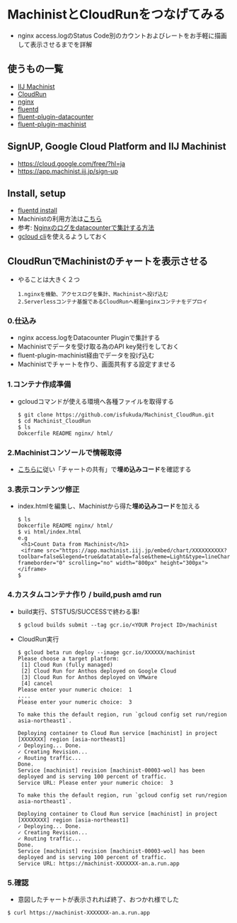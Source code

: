 # MachinistとCloudRunをつなげてみる
- nginx access.logのStatus Code別のカウントおよびレートをお手軽に描画して表示させるまでを詳解
## 使うもの一覧
* [IIJ Machinist](https://machinist.iij.jp/#/)
* [CloudRun](https://cloud.google.com/run)
* [nginx](https://www.nginx.co.jp/blog/deploying-nginx-nginx-plus-docker/)
* [fluentd](https://www.fluentd.org/architecture)
* [fluent-plugin-datacounter](https://github.com/tagomoris/fluent-plugin-datacounter)
* [fluent-plugin-machinist](https://github.com/iij/fluent-plugin-machinist)
## SignUP, Google Cloud Platform and IIJ Machinist 
* https://cloud.google.com/free/?hl=ja 
* https://app.machinist.iij.jp/sign-up
## Install, setup
* [fluentd install](https://docs.fluentd.org/installation)
* Machinistの利用方法は[こちら](https://machinist.iij.jp/getting-started/)
* 参考: [Nginxのログをdatacounterで集計する方法](https://qiita.com/snagasawa_/items/a2d7ff9d21d535f1f8bb)
* [gcloud cli](https://cloud.google.com/sdk?hl=JA)を使えるようしておく
## CloudRunでMachinistのチャートを表示させる
* やることは大きく２つ
  ```
  1.nginxを機動、アクセスログを集計、Machinistへ投げ込む
  2.Serverlessコンテナ基盤であるCloudRunへ軽量nginxコンテナをデプロイ
  ```
### 0.仕込み
* nginx access.logをDatacounter Pluginで集計する
* Machinistでデータを受け取る為のAPI key発行をしておく
* fluent-plugin-machinist経由でデータを投げ込む
* Machinistでチャートを作り、画面共有する設定すませる
### 1.コンテナ作成準備
* gcloudコマンドが使える環境へ各種ファイルを取得する
  ```
  $ git clone https://github.com/isfukuda/Machinist_CloudRun.git
  $ cd Machinist_CloudRun
  $ ls 
  Dokcerfile README nginx/ html/
  ```
### 2.Machinistコンソールで情報取得
* [こちらに](https://machinist.iij.jp/getting-started/getting_started/custom_chart.html)従い「チャートの共有」で**埋め込みコード**を確認する
### 3.表示コンテンツ修正 
* index.htmlを編集し、Machinistから得た**埋め込みコード**を加える
  ```
  $ ls 
  Dokcerfile README nginx/ html/
  $ vi html/index.html
  e.g
   <h1>Count Data from Machinist</h1>
   <iframe src="https://app.machinist.iij.jp/embed/chart/XXXXXXXXXX?toolbar=false&legend=true&datatable=false&theme=Light&type=lineChart&period=raw&to=&reload=true" frameborder="0" scrolling="no" width="800px" height="300px"></iframe>
  $ 
  ```
### 4.カスタムコンテナ作り / build,push amd run
* build実行、STSTUS/SUCCESSで終わる事!
  ```
  $ gcloud builds submit --tag gcr.io/<YOUR Project ID>/machinist
   ```
* CloudRun実行
  ```
  $ gcloud beta run deploy --image gcr.io/XXXXXX/machinist
  Please choose a target platform:
   [1] Cloud Run (fully managed)
   [2] Cloud Run for Anthos deployed on Google Cloud
   [3] Cloud Run for Anthos deployed on VMware
   [4] cancel
  Please enter your numeric choice:  1
  ....
  Please enter your numeric choice:  3

  To make this the default region, run `gcloud config set run/region asia-northeast1`.
  
  Deploying container to Cloud Run service [machinist] in project [XXXXXXX] region [asia-northeast1]
  ✓ Deploying... Done.                                                           
  ✓ Creating Revision...                                                       
  ✓ Routing traffic...                                                         
  Done.                                                                          
  Service [machinist] revision [machinist-00003-wol] has been deployed and is serving 100 percent of traffic.
  Service URL: Please enter your numeric choice:  3
  
  To make this the default region, run `gcloud config set run/region asia-northeast1`.
  
  Deploying container to Cloud Run service [machinist] in project [XXXXXXXX] region [asia-northeast1]  
  ✓ Deploying... Done.                                                           
  ✓ Creating Revision...                                                       
  ✓ Routing traffic...                                                         
  Done.                                                                          
  Service [machinist] revision [machinist-00003-wol] has been deployed and is serving 100 percent of traffic.
  Service URL: https://machinist-XXXXXXX-an.a.run.app
  ```
### 5.確認
* 意図したチャートが表示されれば終了、おつかれ様でした
 ```
 $ curl https://machinist-XXXXXXX-an.a.run.app
   ```
